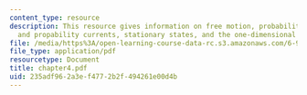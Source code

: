```yaml
---
content_type: resource
description: This resource gives information on free motion, probability conservation
  and propability currents, stationary states, and the one-dimensional harmonic oscillator.
file: /media/https%3A/open-learning-course-data-rc.s3.amazonaws.com/6-974-fundamentals-of-photonics-quantum-electronics-spring-2006/235adf962a3ef4772b2f494261e00d4b_chapter4.pdf
file_type: application/pdf
resourcetype: Document
title: chapter4.pdf
uid: 235adf96-2a3e-f477-2b2f-494261e00d4b
---
```

